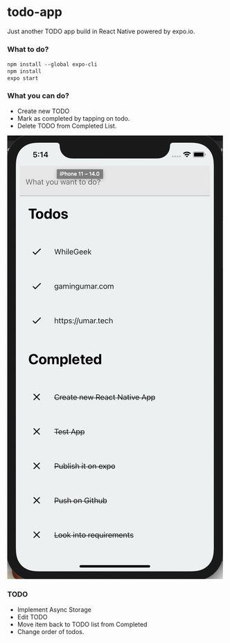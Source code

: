 # todo-app
Just another TODO app build in React Native powered by expo.io.

### What to do?
```
npm install --global expo-cli
npm install
expo start
```

### What you can do?
- Create new TODO
- Mark as completed by tapping on todo.
- Delete TODO from Completed List.

![TODO app by gamingumar.com](assets/todo-app-shot.png)

### TODO
- Implement Async Storage
- Edit TODO
- Move item back to TODO list from Completed
- Change order of todos.